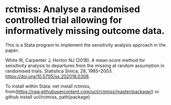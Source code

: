 # rctmiss: Analyse a randomised controlled trial allowing for informatively missing outcome data.

This is a Stata program to implement the sensitivity analysis approach in the paper:

White IR, Carpenter J, Horton NJ (2018). A mean score method for sensitivity analysis to departures from the missing at random assumption in randomised trials. Statistica Sinica, 28, 1985–2003. 
https://doi.org/10.5705/ss.202016.0308.

To install within Stata:
net install rctmiss, from(https://raw.githubusercontent.com/ucl/rctmiss/master/package/)
or 
github install ucl/rctmiss, path(package)

